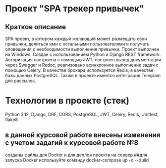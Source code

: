 # Проект "SPA трекер привычек"
## Краткое описание
SPA проект, в котором каждый желающий может размещать свои привычки,
делиться ими с остальными пользователями и получать оповещения о необходимости выполнения привычки. Проект выполнен на Windows.
Создан с использованием Python и Django REST framework.
Авторизация настроена с помощью JWT, настроен вывод документации через Swagger и Redoc,
реализовано асинхронное выполнение задач с помощью Celery.
В качестве брокера используется Redis, в качестве базы данных PostgreSQL. 
Также в проекте имеется интеграция Telegram для рассылок.
# Технологии в проекте (стек)
Python 3.12,
Django,
DRF,
CORS,
PostgreSQL,
JWT,
Celery,
Redis,
Unittest,
flake8

## в данной курсовой работе внесены изменения с учетом задагий к курсовой работе №8
созданы файлы для Docker
и для деплоя проекта на сервер
##для запуска Docker используйте команду
docker-compose up -d --duild
